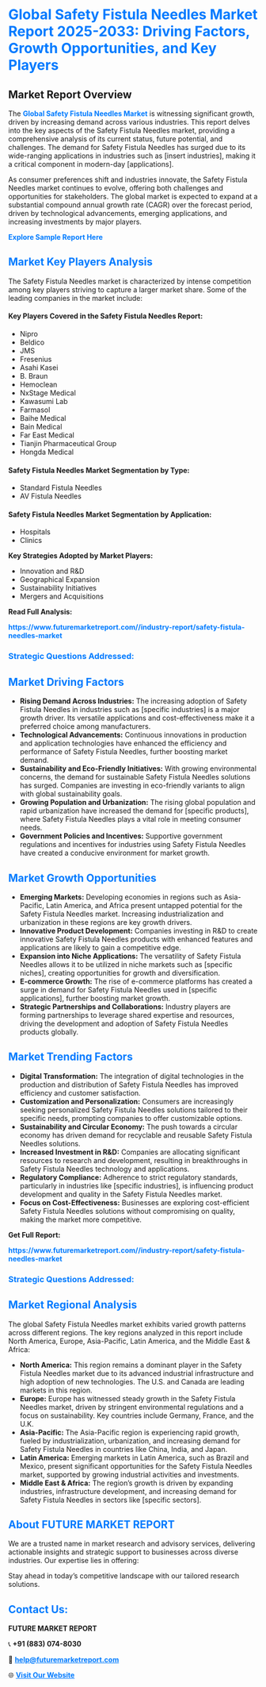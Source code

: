 <h1 style="color: #007BFF;">Global Safety Fistula Needles Market Report 2025-2033: Driving Factors, Growth Opportunities, and Key Players</h1>

<section id="overview">
<h2>Market Report Overview</h2>
<p>The <a href="https://www.futuremarketreport.com//industry-report/safety-fistula-needles-market" style="color: #007BFF; text-decoration: none;"><strong>Global Safety Fistula Needles Market</strong></a> is witnessing significant growth, driven by increasing demand across various industries. This report delves into the key aspects of the Safety Fistula Needles market, providing a comprehensive analysis of its current status, future potential, and challenges. The demand for Safety Fistula Needles has surged due to its wide-ranging applications in industries such as [insert industries], making it a critical component in modern-day [applications].</p>
<p>As consumer preferences shift and industries innovate, the Safety Fistula Needles market continues to evolve, offering both challenges and opportunities for stakeholders. The global market is expected to expand at a substantial compound annual growth rate (CAGR) over the forecast period, driven by technological advancements, emerging applications, and increasing investments by major players.</p>
</section>

<section id="overview">
<p><a href="https://www.futuremarketreport.com//request-sample/reportId=77941" style="color: #007BFF; text-decoration: none;"><strong>Explore Sample Report Here</strong></a></p>
</section>

<section id="key-players">
<h2 style="color: #007BFF;">Market Key Players Analysis</h2>
<p>The Safety Fistula Needles market is characterized by intense competition among key players striving to capture a larger market share. Some of the leading companies in the market include:</p>
<h4>Key Players Covered in the Safety Fistula Needles Report:</h4>
<ul><li>Nipro</li><li>Beldico</li><li>JMS</li><li>Fresenius</li><li>Asahi Kasei</li><li>B. Braun</li><li>Hemoclean</li><li>NxStage Medical</li><li>Kawasumi Lab</li><li>Farmasol</li><li>Baihe Medical</li><li>Bain Medical</li><li>Far East Medical</li><li>Tianjin Pharmaceutical Group</li><li>Hongda Medical</li></ul>
<h4>Safety Fistula Needles Market Segmentation by Type:</h4>
<ul><li>Standard Fistula Needles</li><li>AV Fistula Needles</li></ul>

<h4>Safety Fistula Needles Market Segmentation by Application:</h4>
<ul><li>Hospitals</li><li>Clinics</li></ul>
<p><strong>Key Strategies Adopted by Market Players:</strong></p>
<ul>
<li>Innovation and R&D</li>
<li>Geographical Expansion</li>
<li>Sustainability Initiatives</li>
<li>Mergers and Acquisitions</li>
</ul>
</section>

<section>
<p><strong>Read Full Analysis: </strong></p><a href="https://www.futuremarketreport.com//industry-report/safety-fistula-needles-market" style="color: #007BFF; text-decoration: none;"><strong>https://www.futuremarketreport.com//industry-report/safety-fistula-needles-market</strong></a>
<h3 style="color: #007BFF;">Strategic Questions Addressed:</h3>
</section>

<section id="driving-factors">
<h2 style="color: #007BFF;">Market Driving Factors</h2>
<ul>
<li><strong>Rising Demand Across Industries:</strong> The increasing adoption of Safety Fistula Needles in industries such as [specific industries] is a major growth driver. Its versatile applications and cost-effectiveness make it a preferred choice among manufacturers.</li>
<li><strong>Technological Advancements:</strong> Continuous innovations in production and application technologies have enhanced the efficiency and performance of Safety Fistula Needles, further boosting market demand.</li>
<li><strong>Sustainability and Eco-Friendly Initiatives:</strong> With growing environmental concerns, the demand for sustainable Safety Fistula Needles solutions has surged. Companies are investing in eco-friendly variants to align with global sustainability goals.</li>
<li><strong>Growing Population and Urbanization:</strong> The rising global population and rapid urbanization have increased the demand for [specific products], where Safety Fistula Needles plays a vital role in meeting consumer needs.</li>
<li><strong>Government Policies and Incentives:</strong> Supportive government regulations and incentives for industries using Safety Fistula Needles have created a conducive environment for market growth.</li>
</ul>
</section>

<section id="growth-opportunities">
<h2 style="color: #007BFF;">Market Growth Opportunities</h2>
<ul>
<li><strong>Emerging Markets:</strong> Developing economies in regions such as Asia-Pacific, Latin America, and Africa present untapped potential for the Safety Fistula Needles market. Increasing industrialization and urbanization in these regions are key growth drivers.</li>
<li><strong>Innovative Product Development:</strong> Companies investing in R&D to create innovative Safety Fistula Needles products with enhanced features and applications are likely to gain a competitive edge.</li>
<li><strong>Expansion into Niche Applications:</strong> The versatility of Safety Fistula Needles allows it to be utilized in niche markets such as [specific niches], creating opportunities for growth and diversification.</li>
<li><strong>E-commerce Growth:</strong> The rise of e-commerce platforms has created a surge in demand for Safety Fistula Needles used in [specific applications], further boosting market growth.</li>
<li><strong>Strategic Partnerships and Collaborations:</strong> Industry players are forming partnerships to leverage shared expertise and resources, driving the development and adoption of Safety Fistula Needles products globally.</li>
</ul>
</section>

<section id="trending-factors">
<h2 style="color: #007BFF;">Market Trending Factors</h2>
<ul>
<li><strong>Digital Transformation:</strong> The integration of digital technologies in the production and distribution of Safety Fistula Needles has improved efficiency and customer satisfaction.</li>
<li><strong>Customization and Personalization:</strong> Consumers are increasingly seeking personalized Safety Fistula Needles solutions tailored to their specific needs, prompting companies to offer customizable options.</li>
<li><strong>Sustainability and Circular Economy:</strong> The push towards a circular economy has driven demand for recyclable and reusable Safety Fistula Needles solutions.</li>
<li><strong>Increased Investment in R&D:</strong> Companies are allocating significant resources to research and development, resulting in breakthroughs in Safety Fistula Needles technology and applications.</li>
<li><strong>Regulatory Compliance:</strong> Adherence to strict regulatory standards, particularly in industries like [specific industries], is influencing product development and quality in the Safety Fistula Needles market.</li>
<li><strong>Focus on Cost-Effectiveness:</strong> Businesses are exploring cost-efficient Safety Fistula Needles solutions without compromising on quality, making the market more competitive.</li>
</ul>
</section>

<section>
<p><strong>Get Full Report: </strong></p><a href="https://www.futuremarketreport.com//industry-report/safety-fistula-needles-market" style="color: #007BFF; text-decoration: none;"><strong>https://www.futuremarketreport.com//industry-report/safety-fistula-needles-market</strong></a>
<h3 style="color: #007BFF;">Strategic Questions Addressed:</h3>
</section>


<section id="regional-analysis">
<h2 style="color: #007BFF;">Market Regional Analysis</h2>
<p>The global Safety Fistula Needles market exhibits varied growth patterns across different regions. The key regions analyzed in this report include North America, Europe, Asia-Pacific, Latin America, and the Middle East & Africa:</p>
<ul>
<li><strong>North America:</strong> This region remains a dominant player in the Safety Fistula Needles market due to its advanced industrial infrastructure and high adoption of new technologies. The U.S. and Canada are leading markets in this region.</li>
<li><strong>Europe:</strong> Europe has witnessed steady growth in the Safety Fistula Needles market, driven by stringent environmental regulations and a focus on sustainability. Key countries include Germany, France, and the U.K.</li>
<li><strong>Asia-Pacific:</strong> The Asia-Pacific region is experiencing rapid growth, fueled by industrialization, urbanization, and increasing demand for Safety Fistula Needles in countries like China, India, and Japan.</li>
<li><strong>Latin America:</strong> Emerging markets in Latin America, such as Brazil and Mexico, present significant opportunities for the Safety Fistula Needles market, supported by growing industrial activities and investments.</li>
<li><strong>Middle East & Africa:</strong> The region’s growth is driven by expanding industries, infrastructure development, and increasing demand for Safety Fistula Needles in sectors like [specific sectors].</li>
</ul>
</section>

<footer>
<h2 style="color: #007BFF;">About FUTURE MARKET REPORT</h2>
<p>We are a trusted name in market research and advisory services, delivering actionable insights and strategic support to businesses across diverse industries. Our expertise lies in offering:</p>

<p>Stay ahead in today’s competitive landscape with our tailored research solutions.</p>

<h2 style="color: #007BFF;">Contact Us:</h2>
<p><strong>FUTURE MARKET REPORT</strong></p>
<p>📞 <strong>+91 (883) 074-8030</strong></p>
<p>📧 <strong><a href="mailto:help@futuremarketreport.com" style="color: #007BFF;">help@futuremarketreport.com</a></strong></p>
<p>🌐 <strong><a href="https://www.futuremarketreport.com/" style="color: #007BFF;">Visit Our Website</a></strong></p>
</footer>